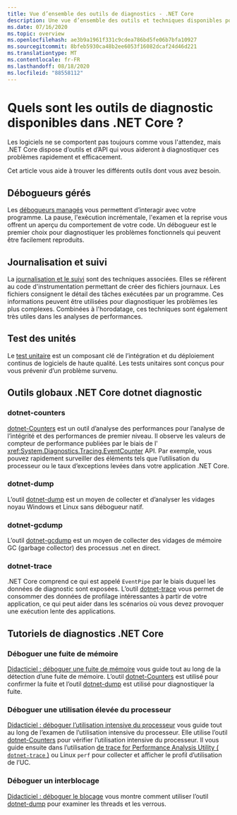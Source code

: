 ```yaml
---
title: Vue d’ensemble des outils de diagnostics - .NET Core
description: Une vue d’ensemble des outils et techniques disponibles pour diagnostiquer les applications .NET Core.
ms.date: 07/16/2020
ms.topic: overview
ms.openlocfilehash: ae3b9a1961f331c9cdea786bd5fe06b7bfa10927
ms.sourcegitcommit: 8bfeb5930ca48b2ee6053f16082dcaf24d46d221
ms.translationtype: MT
ms.contentlocale: fr-FR
ms.lasthandoff: 08/18/2020
ms.locfileid: "88558112"
---
```

# <a name="what-diagnostic-tools-are-available-in-net-core"></a>Quels sont les outils de diagnostic disponibles dans .NET Core ?

Les logiciels ne se comportent pas toujours comme vous l'attendez, mais .NET Core dispose d’outils et d’API qui vous aideront à diagnostiquer ces problèmes rapidement et efficacement.

Cet article vous aide à trouver les différents outils dont vous avez besoin.

## <a name="managed-debuggers"></a>Débogueurs gérés

Les [débogueurs managés](managed-debuggers.md) vous permettent d’interagir avec votre programme. La pause, l'exécution incrémentale, l'examen et la reprise vous offrent un aperçu du comportement de votre code. Un débogueur est le premier choix pour diagnostiquer les problèmes fonctionnels qui peuvent être facilement reproduits.

## <a name="logging-and-tracing"></a>Journalisation et suivi

La [journalisation et le suivi](logging-tracing.md) sont des techniques associées. Elles se réfèrent au code d'instrumentation permettant de créer des fichiers journaux. Les fichiers consignent le détail des tâches exécutées par un programme. Ces informations peuvent être utilisées pour diagnostiquer les problèmes les plus complexes. Combinées à l'horodatage, ces techniques sont également très utiles dans les analyses de performances.

## <a name="unit-testing"></a>Test des unités

Le [test unitaire](../testing/index.md) est un composant clé de l’intégration et du déploiement continus de logiciels de haute qualité. Les tests unitaires sont conçus pour vous prévenir d’un problème survenu.

## <a name="net-core-dotnet-diagnostic-global-tools"></a>Outils globaux .NET Core dotnet diagnostic

### <a name="dotnet-counters"></a>dotnet-counters

[dotnet-Counters](dotnet-counters.md) est un outil d’analyse des performances pour l’analyse de l’intégrité et des performances de premier niveau. Il observe les valeurs de compteur de performance publiées par le biais de l' <xref:System.Diagnostics.Tracing.EventCounter> API. Par exemple, vous pouvez rapidement surveiller des éléments tels que l’utilisation du processeur ou le taux d’exceptions levées dans votre application .NET Core.

### <a name="dotnet-dump"></a>dotnet-dump

L’outil [dotnet-dump](dotnet-dump.md) est un moyen de collecter et d’analyser les vidages noyau Windows et Linux sans débogueur natif.

### <a name="dotnet-gcdump"></a>dotnet-gcdump

L’outil [dotnet-gcdump](dotnet-gcdump.md) est un moyen de collecter des vidages de mémoire GC (garbage collector) des processus .net en direct.

### <a name="dotnet-trace"></a>dotnet-trace

.NET Core comprend ce qui est appelé `EventPipe` par le biais duquel les données de diagnostic sont exposées. L’outil [dotnet-trace](dotnet-trace.md) vous permet de consommer des données de profilage intéressantes à partir de votre application, ce qui peut aider dans les scénarios où vous devez provoquer une exécution lente des applications.

## <a name="net-core-diagnostics-tutorials"></a>Tutoriels de diagnostics .NET Core

### <a name="debug-a-memory-leak"></a>Déboguer une fuite de mémoire

[Didacticiel : déboguer une fuite de mémoire](debug-memory-leak.md) vous guide tout au long de la détection d’une fuite de mémoire. L’outil [dotnet-Counters](dotnet-counters.md) est utilisé pour confirmer la fuite et l’outil [dotnet-dump](dotnet-dump.md) est utilisé pour diagnostiquer la fuite.

### <a name="debug-high-cpu-usage"></a>Déboguer une utilisation élevée du processeur

[Didacticiel : déboguer l’utilisation intensive du processeur](debug-highcpu.md) vous guide tout au long de l’examen de l’utilisation intensive du processeur. Elle utilise l’outil [dotnet-Counters](dotnet-counters.md) pour vérifier l’utilisation intensive du processeur. Il vous guide ensuite dans l’utilisation [de trace for Performance Analysis Utility ( `dotnet-trace` )](dotnet-trace.md) ou Linux `perf` pour collecter et afficher le profil d’utilisation de l’UC.

### <a name="debug-deadlock"></a>Déboguer un interblocage

[Didacticiel : déboguer le blocage](debug-deadlock.md) vous montre comment utiliser l’outil [dotnet-dump](dotnet-dump.md) pour examiner les threads et les verrous.

